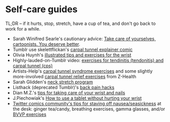 # Self-care guides

TL;DR – if it hurts, stop, stretch, have a cup of tea, and don't go back to work for a while.

- Sarah Winifred Searle's cautionary advice: [Take care of yourselves, cartoonists. You deserve better](http://swinsea.tumblr.com/post/150057689570/take-care-of-yourselves-cartoonists-you-deserve).
- Tumblr use skelettflickan's [carpal tunnel explainer comic](http://skelettflickan.tumblr.com/post/57637818911/some-information-i-gathered-while-having-carpal)
- Olivia Huynh's [illustrated tips and exercises for the wrist](http://oliviawhen.tumblr.com/post/137064033416/oliviawhen-i-did-some-physical-therapy-for-my)
- Highly-lauded-on-Tumblr video: [exercises for tendinitis (tendonitis) and carpal tunnel (cps) ](http://blue-ten.tumblr.com/post/118755789060/superwholockthecomic-squigglydigg)
- Artists-Help's [carpal tunnel syndrome exercises](http://artists-help.tumblr.com/post/32006324726/carpal-tunnel-syndrome-exercises) and some slightly more-involved [carpal tunnel relief exercises](https://www.youtube.com/watch?v=BHfKutz21do) from Z-Health
- Sarah Glidden's [neck stretch program](http://sarahglidden.tumblr.com/post/129173803760/made-myself-a-neck-stretch-program-to-try-to)
- Listhack (deprecated Tumblr)'s [back pain hacks](http://jasonli.tumblr.com/post/124076348971/nevlogeos-deepseastations-littlepandabear)
- Dian M.Z.'s [tips for taking care of your wrist and nails](http://dianmz.tumblr.com/post/134363466087/yuumei-art-ive-been-posting-some-video)
- J.Piechowiak's [How to use a tablet without hurting your wrist](http://p-the-wanderer.tumblr.com/post/6990209684)
- [Twitter comics community's tips for staving off nausea/seasickness](https://twitter.com/rebeccamock/status/731251894673375233) at the desk: ginger tea/candy, breathing exercises, gamma glasses, and/or [BVVP exercises](http://www.dizziness-and-balance.com/disorders/bppv/home/home-pc.html)